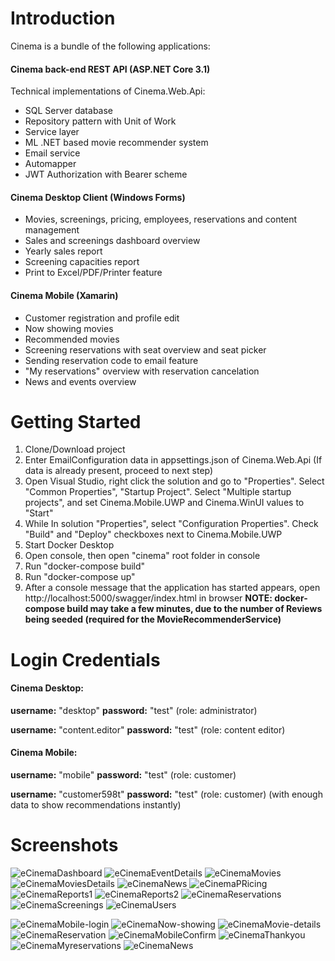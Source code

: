 # Introduction 
Cinema is a bundle of the following applications:
#### Cinema back-end REST API (ASP.NET Core 3.1)
Technical implementations of Cinema.Web.Api:
- SQL Server database
- Repository pattern with Unit of Work
- Service layer
- ML .NET based movie recommender system
- Email service
- Automapper
- JWT Authorization with Bearer scheme
#### Cinema Desktop Client (Windows Forms)
- Movies, screenings, pricing, employees, reservations and content management
- Sales and screenings dashboard overview
- Yearly sales report
- Screening capacities report
- Print to Excel/PDF/Printer feature
#### Cinema Mobile (Xamarin)
- Customer registration and profile edit
- Now showing movies
- Recommended movies
- Screening reservations with seat overview and seat picker
- Sending reservation code to email feature
- "My reservations" overview with reservation cancelation
- News and events overview

# Getting Started
1.	Clone/Download project
2.	Enter EmailConfiguration data in appsettings.json of Cinema.Web.Api (If data is already present, proceed to next step)
3.  Open Visual Studio, right click the solution and go to "Properties". Select "Common Properties", "Startup Project". Select "Multiple startup projects", and set Cinema.Mobile.UWP and Cinema.WinUI values to "Start"
4.  While In solution "Properties", select "Configuration Properties". Check "Build" and "Deploy" checkboxes next to Cinema.Mobile.UWP
5.  Start Docker Desktop
6. 	Open console, then open "cinema" root folder in console
7.  Run "docker-compose build"
8.  Run "docker-compose up"
9. 	After a console message that the application has started appears, open http://localhost:5000/swagger/index.html in browser
**NOTE: docker-compose build may take a few minutes, due to the number of Reviews being seeded (required for the MovieRecommenderService)**

# Login Credentials

#### Cinema Desktop:
**username:** "desktop"
**password:** "test"
(role: administrator)

**username:** "content.editor"
**password:** "test"
(role: content editor)

#### Cinema Mobile:
**username:** "mobile"
**password:** "test"
(role: customer)

**username:** "customer598t"
**password:** "test"
(role: customer) (with enough data to show recommendations instantly)

# Screenshots

![eCinemaDashboard](https://user-images.githubusercontent.com/7669004/93137833-64a61500-f6de-11ea-86fb-3d0895e7d0cf.png)
![eCinemaEventDetails](https://user-images.githubusercontent.com/7669004/93137837-653eab80-f6de-11ea-8861-9fd815bc40d0.png)
![eCinemaMovies](https://user-images.githubusercontent.com/7669004/93137839-65d74200-f6de-11ea-9c61-73b3baaaf362.png)
![eCinemaMoviesDetails](https://user-images.githubusercontent.com/7669004/93137841-65d74200-f6de-11ea-9cb9-c40c034dcced.png)
![eCinemaNews](https://user-images.githubusercontent.com/7669004/93137843-67086f00-f6de-11ea-8b7c-cfcc0fdca2a5.png)
![eCinemaPRicing](https://user-images.githubusercontent.com/7669004/93137844-67086f00-f6de-11ea-9512-2678b3d59931.png)
![eCinemaReports1](https://user-images.githubusercontent.com/7669004/93137845-67a10580-f6de-11ea-853c-bc5c8ad571c4.png)
![eCinemaReports2](https://user-images.githubusercontent.com/7669004/93137846-67a10580-f6de-11ea-93ec-d305ef09bf90.png)
![eCinemaReservations](https://user-images.githubusercontent.com/7669004/93137848-68399c00-f6de-11ea-8c3b-a140efc8efec.png)
![eCinemaScreenings](https://user-images.githubusercontent.com/7669004/93137849-68399c00-f6de-11ea-9a15-daf128c5a23e.png)
![eCinemaUsers](https://user-images.githubusercontent.com/7669004/93137850-68399c00-f6de-11ea-9c41-b47c761c693f.png)

![eCinemaMobile-login](https://user-images.githubusercontent.com/44144469/93139927-e186be00-f6e1-11ea-9a1f-3abc4a9598c5.jpg)
![eCinemaNow-showing](https://user-images.githubusercontent.com/44144469/93139967-f2373400-f6e1-11ea-9776-9298de32316a.jpg)
![eCinemaMovie-details](https://user-images.githubusercontent.com/44144469/93140011-04b16d80-f6e2-11ea-91f2-8de4e5501f65.jpg)
![eCinemaReservation](https://user-images.githubusercontent.com/44144469/93140037-11ce5c80-f6e2-11ea-980b-add22e4363c8.jpg)
![eCinemaMobileConfirm](https://user-images.githubusercontent.com/44144469/93139825-ba2ff100-f6e1-11ea-93cc-c09e6a1c80cf.jpg)
![eCinemaThankyou](https://user-images.githubusercontent.com/44144469/93140079-21e63c00-f6e2-11ea-89e3-c7d2f224c942.jpg)
![eCinemaMyreservations](https://user-images.githubusercontent.com/44144469/93140126-34f90c00-f6e2-11ea-8a25-2d0edf1ef028.jpg)
![eCinemaNews](https://user-images.githubusercontent.com/44144469/93140137-3de9dd80-f6e2-11ea-9ebb-1d08cae6a4dd.jpg)
